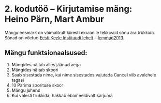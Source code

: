 # 2. kodutöö – Kirjutamise mäng: Heino Pärn, Mart Ambur

Mängu eesmärk on võimalikult kiiresti ekraanile tekkivaid sõnu ära trükkida. Sõnad on võetud [Eesti Keele Instituudi lehelt](http://www.eki.ee/tarkvara/wordlist/) – [lemmad2013](http://www.eki.ee/tarkvara/wordlist/lemmad2013.txt).

## Mängu funktsionaalsused:
1. Mängides näitab alles jäänud aega
2. Mängides näitab skoori
3. Saab sisestada nime, kui nime sisestades vajutada Cancel viib avalehele tagasi
4. 10 Parima soorituse skoor
5. Mängu juhend
6. Kui valesti trükkida, hakkab ebameeldivalt karjuma